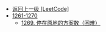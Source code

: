 - [返回上一级 [LeetCode]](LeetCode/)
- [1261-1270](LeetCode/1261-1270/)
  - [1269. 停在原地的方案数（困难）](LeetCode/1261-1270/1269.%20停在原地的方案数（困难）.md)
